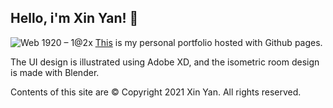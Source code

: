 ## Hello, i'm Xin Yan! :wave:
![Web 1920 – 1@2x](https://user-images.githubusercontent.com/46766154/133937478-42833336-0a73-4993-a2e0-393c59d12484.png)
[This](https://lemonsr.github.io/) is my personal portfolio hosted with Github pages.

The UI design is illustrated using Adobe XD, and the isometric room design is made with Blender.

Contents of this site are © Copyright 2021 Xin Yan. All rights reserved.
